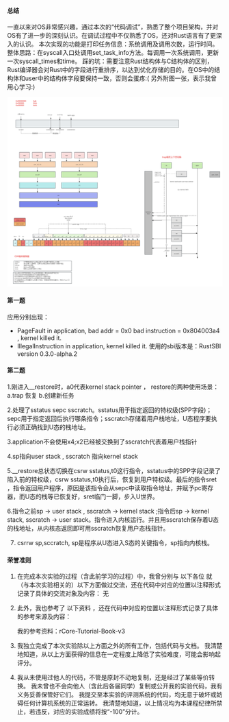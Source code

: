 #### 总结
一直以来对OS非常感兴趣，通过本次的“代码调试”，熟悉了整个项目架构，并对OS有了进一步的深刻认识。在调试过程中不仅熟悉了OS，还对Rust语言有了更深入的认识。
本次实现的功能是打印任务信息：系统调用及调用次数，运行时间。
整体思路：在syscall入口处调用set_task_info方法。每调用一次系统调用，更新一次syscall_times和time。
踩的坑：需要注意Rust结构体与C结构体的区别，Rust编译器会对Rust中的字段进行重排序，以达到优化存储的目的。在OS中的结构体和user中的结构体字段要保持一致，否则会蛋疼:(
另外附图一张，表示我曾用心学习:)

![笔记](./基础知识.png)


#### 第一题
应用分别出现：
- PageFault in application, bad addr = 0x0 bad instruction = 0x804003a4 , kernel killed it.
- IllegalInstruction in application, kernel killed it.
使用的sbi版本是：RustSBI version 0.3.0-alpha.2 


#### 第二题

1.刚进入__restore时，a0代表kernel stack pointer ， restore的两种使用场景：a.trap 恢复 b.创建新任务

2.处理了sstatus sepc sscratch。sstatus用于指定返回的特权级(SPP字段)；sepc用于指定返回后执行哪条指令；sscratch存储着用户栈地址，U态程序要执行必须正确找到U态的栈地址。

3.application不会使用x4;x2已经被交换到了sscratch代表着用户栈指针

4.sp指向user stack , sscratch 指向kernel stack


5.__restore总状态切换在csrw sstatus,t0这行指令，sstatus中的SPP字段记录了陷入前的特权级，csrw sstatus,t0执行后，恢复到用户特权级。最后的指令sret ，指令返回用户程序，原因是该指令会从sepc中读取指令地址，并赋予pc寄存器，而U态的栈等已恢复好，sret临门一脚，步入U世界。

6.指令之前sp -> user stack , sscratch -> kernel stack ;指令后sp -> kernel stack, sscratch -> user stack。指令进入内核运行。并且用sscratch保存着U态的栈地址，从内核态返回即可用sscratch恢复用户态栈指针。

7. csrrw sp,sccratch, sp是程序从U态进入S态的关键指令，sp指向内核栈。



#### 荣誉准则

1. 在完成本次实验的过程（含此前学习的过程）中，我曾分别与 以下各位 就（与本次实验相关的）以下方面做过交流，还在代码中对应的位置以注释形式记录了具体的交流对象及内容：
   无

2. 此外，我也参考了 以下资料 ，还在代码中对应的位置以注释形式记录了具体的参考来源及内容：

   我的参考资料：rCore-Tutorial-Book-v3

3. 我独立完成了本次实验除以上方面之外的所有工作，包括代码与文档。 我清楚地知道，从以上方面获得的信息在一定程度上降低了实验难度，可能会影响起评分。

4. 我从未使用过他人的代码，不管是原封不动地复制，还是经过了某些等价转换。 我未曾也不会向他人（含此后各届同学）复制或公开我的实验代码，我有义务妥善保管好它们。 我提交至本实验的评测系统的代码，均无意于破坏或妨碍任何计算机系统的正常运转。 我清楚地知道，以上情况均为本课程纪律所禁止，若违反，对应的实验成绩将按“-100”分计。
